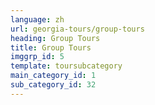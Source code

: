 ```yaml
---
language: zh
url: georgia-tours/group-tours
heading: Group Tours
title: Group Tours
imggrp_id: 5
template: toursubcategory
main_category_id: 1
sub_category_id: 32
---
```

<div class="row content-row"><!-- 2228 (0)-->

</div>

